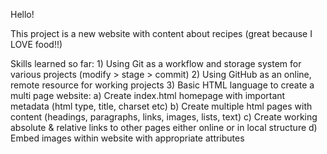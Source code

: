 Hello!

This project is a new website with content about recipes (great because I  LOVE food!!)

Skills learned so far:
    1) Using Git as a workflow and storage system for various projects (modify > stage > commit)
    2) Using GitHub as an online, remote resource for working projects
    3) Basic HTML language to create a multi page website:
        a) Create index.html homepage with important metadata (html type, title, charset etc)
        b) Create multiple html pages with content (headings, paragraphs, links, images, lists, text)
        c) Create working absolute & relative links to other pages either online or in local structure
        d) Embed images within website with appropriate attributes     